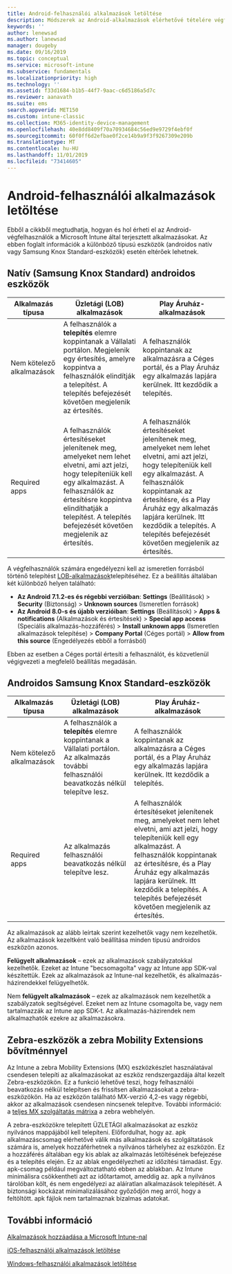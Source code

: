 ```yaml
---
title: Android-felhasználói alkalmazások letöltése
description: Módszerek az Android-alkalmazások elérhetővé tételére végfelhasználók számára
keywords: ''
author: lenewsad
ms.author: lanewsad
manager: dougeby
ms.date: 09/16/2019
ms.topic: conceptual
ms.service: microsoft-intune
ms.subservice: fundamentals
ms.localizationpriority: high
ms.technology: ''
ms.assetid: f33d1684-b1b5-44f7-9aac-c6d5186a5d7c
ms.reviewer: aanavath
ms.suite: ems
search.appverid: MET150
ms.custom: intune-classic
ms.collection: M365-identity-device-management
ms.openlocfilehash: 40e8dd8409f70a70934684c56ed9e9729f4ebf0f
ms.sourcegitcommit: 60f0ff6d2efbae0f2ce14b9a9f3f9267309e209b
ms.translationtype: MT
ms.contentlocale: hu-HU
ms.lasthandoff: 11/01/2019
ms.locfileid: "73414605"
---
```

# <a name="how-your-android-users-get-their-apps"></a>Android-felhasználói alkalmazások letöltése

Ebből a cikkből megtudhatja, hogyan és hol érheti el az Android-végfelhasználók a Microsoft Intune által terjesztett alkalmazásokat. Az ebben foglalt információk a különböző típusú eszközök (androidos natív vagy Samsung Knox Standard-eszközök) esetén eltérőek lehetnek.

## <a name="native-non-samsung-knox-standard-android-devices"></a>Natív (Samsung Knox Standard) androidos eszközök

| Alkalmazás típusa | Üzletági (LOB) alkalmazások | Play Áruház-alkalmazások  |
| ------------- |-------------| -----|
| Nem kötelező alkalmazások      | A felhasználók a **telepítés** elemre koppintanak a Vállalati portálon. Megjelenik egy értesítés, amelyre koppintva a felhasználók elindítják a telepítést. A telepítés befejezését követően megjelenik az értesítés. | A felhasználók koppintanak az alkalmazásra a Céges portál, és a Play Áruház egy alkalmazás lapjára kerülnek. Itt kezdődik a telepítés.|
| Required apps      | A felhasználók értesítéseket jelenítenek meg, amelyeket nem lehet elvetni, ami azt jelzi, hogy telepíteniük kell egy alkalmazást. A felhasználók az értesítésre koppintva elindíthatják a telepítést. A telepítés befejezését követően megjelenik az értesítés.    | A felhasználók értesítéseket jelenítenek meg, amelyeket nem lehet elvetni, ami azt jelzi, hogy telepíteniük kell egy alkalmazást. A felhasználók koppintanak az értesítésre, és a Play Áruház egy alkalmazás lapjára kerülnek. Itt kezdődik a telepítés. A telepítés befejezését követően megjelenik az értesítés. |

A végfelhasználók számára engedélyezni kell az ismeretlen forrásból történő telepítést [LOB-alkalmazások](../apps/lob-apps-android.md)telepítéséhez. Ez a beállítás általában két különböző helyen található:

* **Az Android 7.1.2-es és régebbi verzióiban**: **Settings** (Beállítások) > **Security** (Biztonság) > **Unknown sources** (Ismeretlen források)
* **Az Android 8.0-s és újabb verzióiban**: **Settings** (Beállítások) > **Apps & notifications** (Alkalmazások és értesítések) > **Special app access** (Speciális alkalmazás-hozzáférés) > **Install unknown apps** (Ismeretlen alkalmazások telepítése) > **Company Portal** (Céges portál) > **Allow from this source** (Engedélyezés ebből a forrásból)

Ebben az esetben a Céges portál értesíti a felhasználót, és közvetlenül végigvezeti a megfelelő beállítás megadásán. 

## <a name="samsung-knox-standard-android-devices"></a>Androidos Samsung Knox Standard-eszközök

| Alkalmazás típusa | Üzletági (LOB) alkalmazások | Play Áruház-alkalmazások  |
| ------------- |-------------| -----|
| Nem kötelező alkalmazások      | A felhasználók a **telepítés** elemre koppintanak a Vállalati portálon. Az alkalmazás további felhasználói beavatkozás nélkül telepítve lesz. | A felhasználók koppintanak az alkalmazásra a Céges portál, és a Play Áruház egy alkalmazás lapjára kerülnek. Itt kezdődik a telepítés.|
| Required apps      | Az alkalmazás felhasználói beavatkozás nélkül telepítve lesz.    | A felhasználók értesítéseket jelenítenek meg, amelyeket nem lehet elvetni, ami azt jelzi, hogy telepíteniük kell egy alkalmazást. A felhasználók koppintanak az értesítésre, és a Play Áruház egy alkalmazás lapjára kerülnek. Itt kezdődik a telepítés. A telepítés befejezését követően megjelenik az értesítés. |

Az alkalmazások az alább leírtak szerint kezelhetők vagy nem kezelhetők. Az alkalmazások kezeltként való beállítása minden típusú androidos eszközön azonos.

**Felügyelt alkalmazások** – ezek az alkalmazások szabályzatokkal kezelhetők. Ezeket az Intune "becsomagolta" vagy az Intune app SDK-val készítettük. Ezek az alkalmazások az Intune-nal kezelhetők, és alkalmazás-házirendekkel felügyelhetők.

Nem **felügyelt alkalmazások** – ezek az alkalmazások nem kezelhetők a szabályzatok segítségével. Ezeket nem az Intune csomagolta be, vagy nem tartalmazzák az Intune app SDK-t. Az alkalmazás-házirendek nem alkalmazhatók ezekre az alkalmazásokra.

## <a name="zebra-devices-with-zebra-mobility-extensions"></a>Zebra-eszközök a zebra Mobility Extensions bővítménnyel

Az Intune a zebra Mobility Extensions (MX) eszközkészlet használatával csendesen telepíti az alkalmazásokat az eszköz rendszergazdája által kezelt Zebra-eszközökön. Ez a funkció lehetővé teszi, hogy felhasználói beavatkozás nélkül telepítsen és frissítsen alkalmazásokat a zebra-eszközökön. Ha az eszközön található MX-verzió 4,2-es vagy régebbi, akkor az alkalmazások csendesen nincsenek telepítve. További információ: a [teljes MX szolgáltatás mátrixa](http://techdocs.zebra.com/mx/compatibility/) a zebra webhelyén.

A zebra-eszközökre telepített ÜZLETÁGI alkalmazásokat az eszköz nyilvános mappájából kell telepíteni. Előfordulhat, hogy az. apk alkalmazáscsomag elérhetővé válik más alkalmazások és szolgáltatások számára is, amelyek hozzáférhetnek a nyilvános tárhelyhez az eszközön. Ez a hozzáférés általában egy kis ablak az alkalmazás letöltésének befejezése és a telepítés elején. Ez az ablak engedélyezheti az időzítési támadást. Egy. apk-csomag például megváltoztatható ebben az ablakban. Az Intune minimálisra csökkentheti azt az időtartamot, ameddig az. apk a nyilvános tárolóban költ, és nem engedélyezi az aláíratlan alkalmazások telepítését. A biztonsági kockázat minimalizálásához győződjön meg arról, hogy a feltöltött. apk fájlok nem tartalmaznak bizalmas adatokat.

## <a name="see-also"></a>További információ

[Alkalmazások hozzáadása a Microsoft Intune-nal](../apps/apps-add.md)

[iOS-felhasználói alkalmazások letöltése](end-user-apps-ios.md)

[Windows-felhasználói alkalmazások letöltése](end-user-apps-windows.md)
